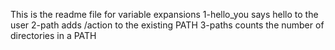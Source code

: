 This is the readme file for variable expansions
1-hello_you says hello to the user
2-path adds /action to the existing PATH
3-paths counts the number of directories in a PATH